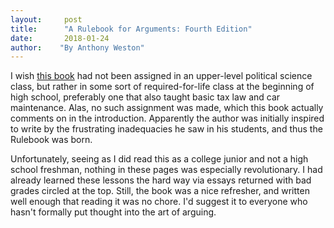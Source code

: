 ```yaml
---
layout:     post
title:      "A Rulebook for Arguments: Fourth Edition"
date:       2018-01-24
author:    "By Anthony Weston"
---
```


I wish [this book](http://amzn.to/2E7omlg) had not been assigned in an upper-level political science class, but rather in some sort of required-for-life class at the beginning of high school, preferably one that also taught basic tax law and car maintenance. Alas, no such assignment was made, which this book actually comments on in the introduction. Apparently the author was initially inspired to write by the frustrating inadequacies he saw in his students, and thus the Rulebook was born. 

Unfortunately, seeing as I did read this as a college junior and not a high school freshman, nothing in these pages was especially revolutionary. I had already learned these lessons the hard way via essays returned with bad grades circled at the top. Still, the book was a nice refresher, and written well enough that reading it was no chore. I'd suggest it to everyone who hasn't formally put thought into the art of arguing. 